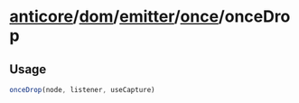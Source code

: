 # [anticore](../../../../../../#reference)/[dom](../../../#reference)/[emitter](../../#reference)/[once](../#reference)/<a name="reference">onceDrop</a>

## Usage

```js
onceDrop(node, listener, useCapture)
```